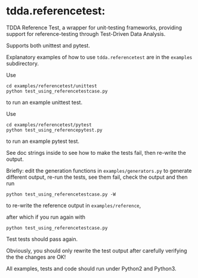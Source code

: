 # tdda.referencetest:

TDDA Reference Test, a wrapper for unit-testing frameworks, providing
support for reference-testing through Test-Driven Data Analysis.

Supports both unittest and pytest.


Explanatory examples of how to use `tdda.referencetest` are in the `examples`
subdirectory.

Use

    cd examples/referencetest/unittest
    python test_using_referencetestcase.py

to run an example unittest test.

Use

    cd examples/referencetest/pytest
    python test_using_referencepytest.py

to run an example pytest test.

See doc strings inside to see how to make the tests fail, then re-write
the output.

Briefly: edit the generation functions in `examples/generators.py`
to generate different output, re-run the tests, see them fail, check
the output and then run

    python test_using_referencetestcase.py -W

to re-write the reference output in `examples/reference`,

after which if you run again with

    python test_using_referencetestcase.py

Test tests should pass again.

Obviously, you should only rewrite the test output after carefully verifying
the the changes are OK!

All examples, tests and code should run under Python2 and Python3.
